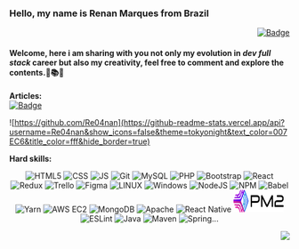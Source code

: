 ### Hello, my name is Renan Marques from Brazil

<div align="right">
<a href="https://www.linkedin.com/in/renan-marques-dev/">
  
![Badge](https://img.shields.io/static/v1?labelColor=blue&label&message=Linkedin&color=blue&style=for-the-badge&logo=Linkedin)
</a>
</div>

#### **Welcome**, here i am sharing with you not only my evolution in ***dev full stack*** career but also my creativity, feel free to comment and explore the contents.🎯📚🚀

**Articles:**
<br/>
<a href="https://renan04-marques.medium.com/">
![Badge](https://img.shields.io/static/v1?labelColor=black&label&message=Medium&color=black&style=flat-square&logo=Medium)<a/>  
  
![https://github.com/Re04nan](https://github-readme-stats.vercel.app/api?username=Re04nan&show_icons=false&theme=tokyonight&text_color=007EC6&title_color=fff&hide_border=true)
  
**Hard skills:**
  
<div align="center">
<img src="https://img.icons8.com/color/48/000000/html-5--v1.png" alt="HTML5" title="HTML5" width="40" height="40"/> 
<img src="https://img.icons8.com/color/48/000000/css3.png" alt="CSS" title="CSS" width="40" height="40"/>
<img src="https://img.icons8.com/color/50/000000/javascript.png" alt="JS" title="JavaScript" width="40" height="40"/>
<img src="https://img.icons8.com/color/48/000000/git.png" alt="Git" title="Git" width="40" height="40"/>
<img src="https://img.icons8.com/color/48/000000/mysql-logo.png" alt="MySQL" title="MySQL" width="40" height="40"/>
<img src="https://img.icons8.com/officel/40/000000/php-logo.png" alt="PHP" title="PHP" width="40" height="40"/>
<img src="https://img.icons8.com/color/48/000000/bootstrap.png" alt="Bootstrap" title="Bootstrap" width="40" height="40"/>
<img src="https://img.icons8.com/plasticine/100/4a90e2/react.png" alt="React" title="React" width="40" height="40"/>
<img src="https://img.icons8.com/color/48/4a90e2/redux.png" alt="Redux" title="Redux" width="40" height="40"/>
<img src="https://img.icons8.com/ios-filled/50/4a90e2/trello.png" alt="Trello" title="Trello" width="40" height="40"/>
<img src="https://img.icons8.com/color/48/4a90e2/figma.png" alt="Figma" title="Figma" width="40" height="40"/>
<img src="https://img.icons8.com/color/48/4a90e2/linux.png" alt="LINUX" title="LINUX" width="40" height="40"/>
<img src="https://img.icons8.com/color/48/4a90e2/windows-10.png" alt="Windows" title="Windows" width="40" height="40"/>
<img src="https://img.icons8.com/color/48/4a90e2/nodejs.png" alt="NodeJS" title="NodeJS" width="40" height="40"/>
<img src="https://img.icons8.com/color/48/4a90e2/npm.png" alt="NPM" title="NPM" width="40" height="40"/>
<img src="https://d33wubrfki0l68.cloudfront.net/7a197cfe44548cc1a3f581152af70a3051e11671/78df8/img/babel.svg" alt="Babel" title="Babel" width="50" height="50"/>
<img src="https://img.icons8.com/windows/64/4a90e2/yarn-logo.png" alt="Yarn" title="Yarn" width="50" height="50"/>
<img src="https://cdn.freebiesupply.com/logos/large/2x/aws-ec2-logo-png-transparent.png" alt="AWS EC2" title="AWS EC2" width="40" height="40"/>
<img src="https://img.icons8.com/color/48/4a90e2/mongodb.png" alt="MongoDB" title="MongoDB" width="40" height="40"/>
<img src="https://www.iconattitude.com/icons/open_icon_library/apps/png/256/apache.png" alt="Apache" title="Apache" width="40" height="40"/>
<img src="https://img.icons8.com/color/48/000000/react-native.png" alt="React Native" title="React Native" width="40" height="40"/>
<img src="https://raw.githubusercontent.com/Unitech/pm2/master/pres/pm2-v4.png" alt="PM2" title="PM2" width="90" height="40"/>
<img src="https://cdn.freebiesupply.com/logos/thumbs/2x/eslint-1-logo.png" alt="ESLint" title="ESLint" width="45" height="40"/>
<img src="https://img.icons8.com/color/48/4a90e2/java-coffee-cup-logo.png" alt="Java" title="Java" width="45" height="40"/>
<img src="http://maven.apache.org/images/maven-logo-black-on-white.png" alt="Maven" title="Maven" width="90" height="40"/>
<img src="https://img.icons8.com/color/48/4a90e2/spring-logo.png" alt="Spring" title="Spring" width="40" height="40"/>...
  
</div>
  
<div align="right">
  
![](https://komarev.com/ghpvc/?username=Re04nan&label=visitors&color=blue)

</div>
<!--
https://github-readme-stats.vercel.app/api?username=Re04nan&show_icons=true&theme=dracula&include_all_commits=true&count_private=true
**Soft Skills:** - habilidades interpessoais
**Hard skills:** - habilidades tecnicas
<img src="https://upload-icon.s3.us-east-2.amazonaws.com/uploads/icons/png/20167174151551942641-512.png" alt="react" width="20" height="20"/> <img src="https://upload-icon.s3.us-east-2.amazonaws.com/uploads/icons/png/19108918321553750384-512.png" alt="react-native" width="20" height="20"/> <img src="https://cdn4.iconfinder.com/data/icons/logos-and-brands/512/233_Node_Js_logo-256.png" alt="nodejs" width="20" height="20"/> <img src="https://image.flaticon.com/icons/svg/919/919826.svg" alt="css3" width="20" height="20"/>  <img src="https://image.flaticon.com/icons/svg/919/919827.svg" alt="html5" width="20" height="20"/> <img src="https://image.flaticon.com/icons/svg/226/226777.svg" alt="java" width="20" height="20"/> <img src="https://cdn1.iconfinder.com/data/icons/development-2-yellow/60/30_-Javascript-_development_coding_programming_code-512.png" alt="javascript" width="20" height="20"/> <img src="https://image.flaticon.com/icons/png/512/919/919832.png" alt="typescript" width="20" height="20"/> <img src="https://image.flaticon.com/icons/svg/2772/2772128.svg" alt="sql" width="20" height="20"/> <img src="https://upload-icon.s3.us-east-2.amazonaws.com/uploads/icons/png/16876668881551942134-512.png" alt="postgresql" width="20" height="20"/> <img src="https://upload-icon.s3.us-east-2.amazonaws.com/uploads/icons/png/19681752361536207300-512.png" alt="bootstrap" width="20" height="20"/> <img src="https://cdn4.iconfinder.com/data/icons/logos-3/512/mongodb-2-256.png" alt="mongodb" width="70" height="20"/><img src="https://image.flaticon.com/icons/svg/919/919830.svg" alt="php" width="20" height="20"/>
-->
